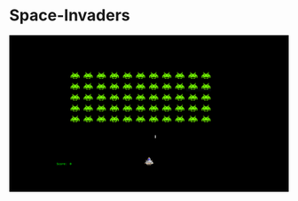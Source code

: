 # Space-Invaders

![screenshot](https://github.com/FabianGabor/Space-Invaders/blob/master/SpaceInvadersScreenshot.PNG?raw=true)
